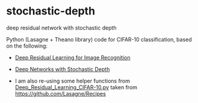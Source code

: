# stochastic-depth
deep residual network with stochastic depth


Python (Lasagne + Theano library) code for CIFAR-10 classification, based on the following:

* [Deep Residual Learning for Image Recognition](https://arxiv.org/abs/1512.03385)

* [Deep Networks with Stochastic Depth](http://arxiv.org/abs/1603.09382)

* I am also re-using some helper functions from [Deep_Residual_Learning_CIFAR-10.py](https://github.com/Lasagne/Recipes/blob/master/papers/deep_residual_learning/Deep_Residual_Learning_CIFAR-10.py) taken from <https://github.com/Lasagne/Recipes>